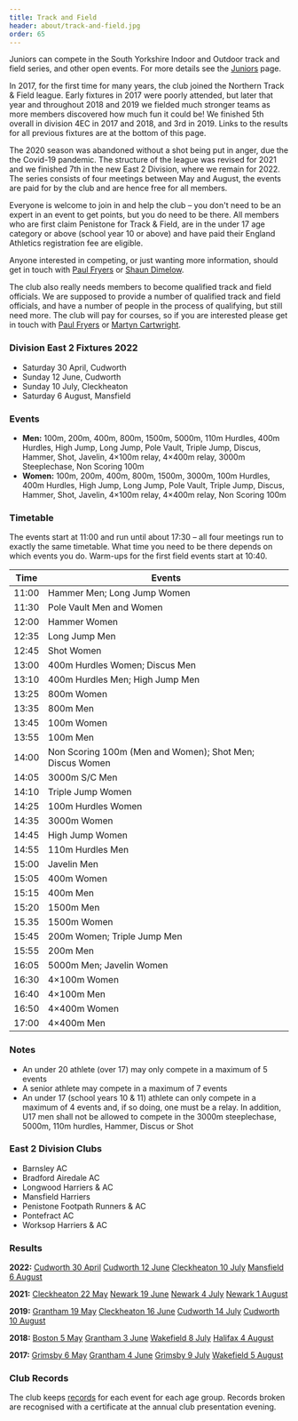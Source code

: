 ```yaml
---
title: Track and Field
header: about/track-and-field.jpg
order: 65
---
```


Juniors can compete in the South Yorkshire Indoor and Outdoor track and field series, and other open events. For more details see the [Juniors](https://pfrac.chrishodgson.co.uk/about/juniors) page.

In 2017, for the first time for many years, the club joined the Northern Track &amp; Field league. Early fixtures in 2017 were poorly attended, but later that year and throughout 2018 and 2019 we fielded much stronger teams as more members discovered how much fun it could be! We finished 5th overall in division 4EC in 2017 and 2018, and 3rd in 2019. Links to the results for all previous fixtures are at the bottom of this page.

The 2020 season was abandoned without a shot being put in anger, due the the Covid-19 pandemic. The structure of the league was revised for 2021 and we finished 7th in the new East 2 Division, where we remain for 2022. The series consists of four meetings between May and August, the events are paid for by the club and are hence free for all members.

Everyone is welcome to join in and help the club &ndash; you don't need to be an expert in an event to get points, but you do need to be there. All members who are first claim Penistone for Track &amp; Field, are in the under 17 age category or above (school year 10 or above) and have paid their England Athletics registration fee are eligible.

Anyone interested in competing, or just wanting more information, should get in touch with [Paul Fryers](mailto:paul.fryers@gmail.com) or [Shaun Dimelow](mailto:shaundimelow@hotmail.com).

The club also really needs members to become qualified track and field officials. We are supposed to provide a number of qualified track and field officials, and have a number of people in the process of qualifying, but still need more. The club will pay for courses, so if you are interested please get in touch with [Paul Fryers](mailto:paul.fryers@gmail.com) or [Martyn Cartwright](mailto:martynandpauline@gmail.com).

### Division East 2 Fixtures 2022

- Saturday 30 April, Cudworth
- Sunday 12 June, Cudworth
- Sunday 10 July, Cleckheaton
- Saturday 6 August, Mansfield

### Events

- **Men:** 100m, 200m, 400m, 800m, 1500m, 5000m, 110m Hurdles, 400m Hurdles, High Jump, Long Jump, Pole Vault, Triple Jump, Discus, Hammer, Shot, Javelin, 4&times;100m relay, 4&times;400m relay, 3000m Steeplechase, Non Scoring 100m
- **Women:** 100m, 200m, 400m, 800m, 1500m, 3000m, 100m Hurdles, 400m Hurdles, High Jump, Long Jump, Pole Vault, Triple Jump, Discus, Hammer, Shot, Javelin, 4&times;100m relay, 4&times;400m relay, Non Scoring 100m

### Timetable

The events start at 11:00 and run until about 17:30 &ndash; all four meetings run to exactly the same timetable. What time you need to be there depends on which events you do. Warm-ups for the first field events start at 10:40.

| Time  | Events                                                   |
| ----- | -------------------------------------------------------- |
| 11:00 | Hammer Men; Long Jump Women                              |
| 11:30 | Pole Vault Men and Women                                 |
| 12:00 | Hammer Women                                             |
| 12:35 | Long Jump Men                                            |
| 12:45 | Shot Women                                               |
| 13:00 | 400m Hurdles Women; Discus Men                           |
| 13:10 | 400m Hurdles Men; High Jump Men                          |
| 13:25 | 800m Women                                               |
| 13:35 | 800m Men                                                 |
| 13:45 | 100m Women                                               |
| 13:55 | 100m Men                                                 |
| 14:00 | Non Scoring 100m (Men and Women); Shot Men; Discus Women |
| 14:05 | 3000m S/C Men                                            |
| 14:10 | Triple Jump Women                                        |
| 14:25 | 100m Hurdles Women                                       |
| 14:35 | 3000m Women                                              |
| 14:45 | High Jump Women                                          |
| 14:55 | 110m Hurdles Men                                         |
| 15:00 | Javelin Men                                              |
| 15:05 | 400m Women                                               |
| 15:15 | 400m Men                                                 |
| 15:20 | 1500m Men                                                |
| 15.35 | 1500m Women                                              |
| 15:45 | 200m Women; Triple Jump Men                              |
| 15:55 | 200m Men                                                 |
| 16:05 | 5000m Men; Javelin Women                                 |
| 16:30 | 4&times;100m Women                                       |
| 16:40 | 4&times;100m Men                                         |
| 16:50 | 4&times;400m Women                                       |
| 17:00 | 4&times;400m Men                                         |

### Notes

- An under 20 athlete (over 17) may only compete in a maximum of 5 events
- A senior athlete may compete in a maximum of 7 events
- An under 17 (school years 10 &amp; 11) athlete can only compete in a maximum of 4 events and, if so doing, one must be a relay. In addition, U17 men shall not be allowed to compete in the 3000m steeplechase, 5000m, 110m hurdles, Hammer, Discus or Shot

### East 2 Division Clubs

- Barnsley AC
- Bradford Airedale AC
- Longwood Harriers &amp; AC
- Mansfield Harriers
- Penistone Footpath Runners &amp; AC
- Pontefract AC
- Worksop Harriers &amp; AC

### Results

**2022:**
[Cudworth 30 April](https://thepowerof10.info/results/results.aspx?meetingid=445769)
[Cudworth 12 June](https://thepowerof10.info/results/results.aspx?meetingid=445770)
[Cleckheaton 10 July](https://thepowerof10.info/results/results.aspx?meetingid=445771)
[Mansfield 6 August](https://thepowerof10.info/results/results.aspx?meetingid=445772)

**2021:**
[Cleckheaton 22 May](https://thepowerof10.info/results/results.aspx?meetingid=415233)
[Newark 19 June](https://thepowerof10.info/results/results.aspx?meetingid=415234)
[Newark 4 July](https://thepowerof10.info/results/results.aspx?meetingid=415235)
[Newark 1 August](https://thepowerof10.info/results/results.aspx?meetingid=415236)

**2019:**
[Grantham 19 May](https://thepowerof10.info/results/results.aspx?meetingid=276293)
[Cleckheaton 16 June](https://thepowerof10.info/results/results.aspx?meetingid=276294)
[Cudworth 14 July](https://thepowerof10.info/results/results.aspx?meetingid=276295)
[Cudworth 10 August](https://thepowerof10.info/results/results.aspx?meetingid=276296)

**2018:**
[Boston 5 May](http://thepowerof10.info/results/results.aspx?meetingid=234500)
[Grantham 3 June](https://thepowerof10.info/results/results.aspx?meetingid=234501)
[Wakefield 8 July](http://thepowerof10.info/results/results.aspx?meetingid=234502)
[Halifax 4 August](https://thepowerof10.info/results/results.aspx?meetingid=234503)

**2017:**
[Grimsby 6 May](http://thepowerof10.info/results/results.aspx?meetingid=189129)
[Grantham 4 June](http://thepowerof10.info/results/results.aspx?meetingid=189127)
[Grimsby 9 July](http://thepowerof10.info/results/results.aspx?meetingid=189128)
[Wakefield 5 August](http://thepowerof10.info/results/results.aspx?meetingid=189130)

### Club Records

The club keeps [records](http://results.pfrac.co.uk/Records/) for each event for each age group. Records broken are recognised with a certificate at the annual club presentation evening.
